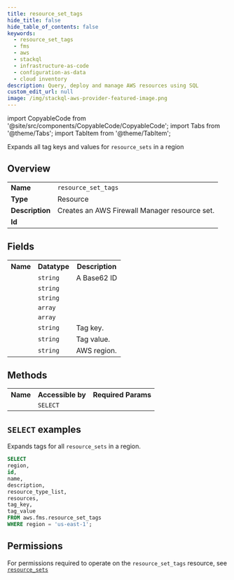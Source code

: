 ```yaml
---
title: resource_set_tags
hide_title: false
hide_table_of_contents: false
keywords:
  - resource_set_tags
  - fms
  - aws
  - stackql
  - infrastructure-as-code
  - configuration-as-data
  - cloud inventory
description: Query, deploy and manage AWS resources using SQL
custom_edit_url: null
image: /img/stackql-aws-provider-featured-image.png
---
```


import CopyableCode from '@site/src/components/CopyableCode/CopyableCode';
import Tabs from '@theme/Tabs';
import TabItem from '@theme/TabItem';

Expands all tag keys and values for <code>resource_sets</code> in a region

## Overview
<table>
<tbody>
<tr><td><b>Name</b></td><td><code>resource_set_tags</code></td></tr>
<tr><td><b>Type</b></td><td>Resource</td></tr>
<tr><td><b>Description</b></td><td>Creates an AWS Firewall Manager resource set.</td></tr>
<tr><td><b>Id</b></td><td><CopyableCode code="aws.fms.resource_set_tags" /></td></tr>
</tbody>
</table>

## Fields
<table>
<tbody>
<tr><th>Name</th><th>Datatype</th><th>Description</th></tr><tr><td><CopyableCode code="id" /></td><td><code>string</code></td><td>A Base62 ID</td></tr>
<tr><td><CopyableCode code="name" /></td><td><code>string</code></td><td></td></tr>
<tr><td><CopyableCode code="description" /></td><td><code>string</code></td><td></td></tr>
<tr><td><CopyableCode code="resource_type_list" /></td><td><code>array</code></td><td></td></tr>
<tr><td><CopyableCode code="resources" /></td><td><code>array</code></td><td></td></tr>
<tr><td><CopyableCode code="tag_key" /></td><td><code>string</code></td><td>Tag key.</td></tr>
<tr><td><CopyableCode code="tag_value" /></td><td><code>string</code></td><td>Tag value.</td></tr>
<tr><td><CopyableCode code="region" /></td><td><code>string</code></td><td>AWS region.</td></tr>
</tbody>
</table>

## Methods

<table>
<tbody>
  <tr>
    <th>Name</th>
    <th>Accessible by</th>
    <th>Required Params</th>
  </tr>
  <tr>
    <td><CopyableCode code="list_resources" /></td>
    <td><code>SELECT</code></td>
    <td><CopyableCode code="region" /></td>
  </tr>
</tbody>
</table>

## `SELECT` examples
Expands tags for all <code>resource_sets</code> in a region.
```sql
SELECT
region,
id,
name,
description,
resource_type_list,
resources,
tag_key,
tag_value
FROM aws.fms.resource_set_tags
WHERE region = 'us-east-1';
```


## Permissions

For permissions required to operate on the <code>resource_set_tags</code> resource, see <a href="/services/fms/resource_sets/#permissions"><code>resource_sets</code></a>

